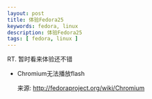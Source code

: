 ```yaml
---
layout: post
title: 体验Fedora25
keywords: fedora, linux
description: 体验Fedora25
tags: [ fedora, linux ]
---
```


RT. 暂时看来体验还不错


- Chromium无法播放flash

	来源: http://fedoraproject.org/wiki/Chromium

